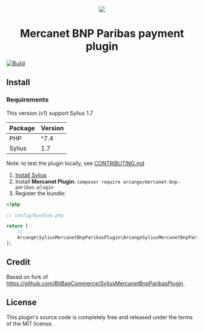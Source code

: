 <p align="center">
    <a href="https://agencearcange.fr" target="_blank">
        <img src="https://media.agencearcange.fr/sylius-arcange.gif" />
    </a>
</p>

<h1 align="center">Mercanet BNP Paribas payment plugin</h1>

[![Build](https://github.com/agencearcange/SyliusMercanetBnpParibasPlugin/actions/workflows/build.yaml/badge.svg?branch=v1)](https://github.com/agencearcange/SyliusMercanetBnpParibasPlugin/actions/workflows/build.yaml)

## Install

### Requirements

This version (v1) support Sylius 1.7

| Package | Version |
| --- |---------|
| PHP | ^7.4    |
| Sylius | 1.7     |


Note: to test the plugin locally, see [CONTRIBUTING.md](CONTRIBUTING.md)

1. [Install Sylius](https://docs.sylius.com/en/latest/book/installation/installation.html)
2. Install **Mercanet Plugin**: `composer require arcange/mercanet-bnp-paribas-plugin`
3. Register the bundle:

```php
<?php

// config/bundles.php

return [
    // ...
    Arcange\SyliusMercanetBnpParibasPlugin\ArcangeSyliusMercanetBnpParibasPlugin::class => ['all' => true],
];
```


## Credit

Based on fork of https://github.com/BitBagCommerce/SyliusMercanetBnpParibasPlugin.

## License

This plugin's source code is completely free and released under the terms of the MIT license.

